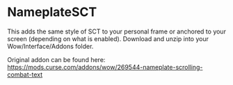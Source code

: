 # NameplateSCT
This adds the same style of SCT to your personal frame or anchored to your screen (depending on what is enabled). 
Download and unzip into your Wow/Interface/Addons folder.

Original addon can be found here: https://mods.curse.com/addons/wow/269544-nameplate-scrolling-combat-text
